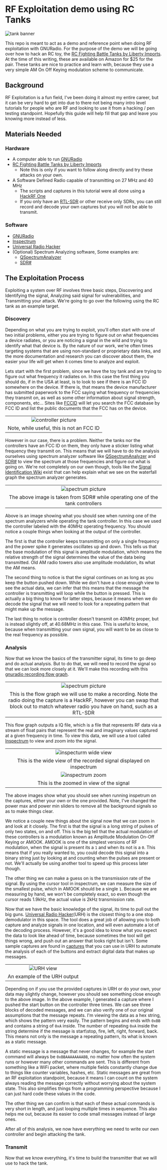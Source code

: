 # RF Exploitation demo using RC Tanks

![tank banner](./images/banner.png)

This repo is meant to act as a demo and reference point when doing RF exploitation with GNURadio.  For the purpose of the demo we will be going over how to hack an RC toy, the [RC Fighting Battle Tanks by Liberty Imports](https://www.amazon.com/dp/B00GA97CUG).  At the time of this writing, these are available on Amazon for $25 for the pair.  These tanks are nice to practice and learn with, because they use a very simple AM On Off Keying modulation scheme to communicate.  

## Background

RF Exploitation is a fun field, I've been doing it almost my entire career, but it can be very hard to get into due to there not being many intro level tutorials for people who are RF and looking to use it from a hacking / pen testing standpoint.  Hopefully this guide will help fill that gap and leave you knowing more instead of less.  

## Materials Needed

### Hardware

* A computer able to run [GNURadio](https://github.com/gnuradio/gnuradio)
* [RC Fighting Battle Tanks by Liberty Imports](https://www.amazon.com/dp/B00GA97CUG)
  * Note this is only if you want to follow along directly and try these attacks on your own.  
* A Software Defined Radio capable of transmitting on 27 MHz and 40 MHz
  * The scripts and captures in this tutorial were all done using a [HackRF One](https://greatscottgadgets.com/hackrf/one/)
  * If you only have an [RTL-SDR](https://www.rtl-sdr.com/buy-rtl-sdr-dvb-t-dongles/) or other receive only SDRs, you can still record and decode your own captures but you will not be able to transmit.  

### Software

*  [GNURadio](https://github.com/gnuradio/gnuradio)
* [Inspectrum](https://github.com/miek/inspectrum)
* [Universal Radio Hacker](https://github.com/jopohl/urh)
* (Optional) Spectrum Analyzing software, Some examples are:
  * [QSpectrumAnalyzer](https://github.com/xmikos/qspectrumanalyzer)
  * [SDR#](https://airspy.com/download/)

## The Exploitation Process

Exploiting a system over RF involves three basic steps, Discovering and Identifying the signal, Analyzing said signal for vulnerabilities, and Transmitting your attack.  We're going to go over the following using the RC tank as an example target.  

### Discovery

Depending on what you are trying to exploit, you'll often start with one of two initial problems, either you are trying to figure out on what frequencies a device radiates, or you are noticing a signal in the wild and trying to identify what that device is.  By the nature of our work, we're often times targeting systems that are using non-standard or proprietary data links, and the more documentation and research you can discover about them, the easier your life will get when it comes time to analyze and exploit.  

Lets start with the first problem, since we have the toy tank and are trying to figure out what frequency it radiates on.  In this case the first thing you should do, if in the USA at least, is to look to see if there is an FCC ID somewhere on the device.  If there is, that means the device manufacturer has submitted paperwork to the FCC saying what frequency or frequencies they transmit on, as well as some other information about signal strength, components, etc...  Sites like [FCCID](https://fccid.io/) will let you search the FCC database by FCC ID and list the public documents that the FCC has on the device.  

|   |
|:---:|
| ![controller picture](./images/controller.jpg) |
| Note, while useful, this is not an FCC ID |


However in our case, there is a problem.  Neither the tanks nor the controllers have an FCC ID on them, they only have a sticker listing what frequency they transmit on.  This means that we will have to do the analysis ourselves using spectrum analyzer software like [QSpectrumAnalyzer](https://github.com/xmikos/qspectrumanalyzer) and [SDR#](https://airspy.com/download/) to view the spectrum at those frequencies and figure out what is going on.  We're not completely on our own though, tools like the [Signal Identification Wiki](https://www.sigidwiki.com/wiki/Signal_Identification_Guide) exist that can help explain what we see on the waterfall graph the spectrum analyzer generates.  

|   |
|:---:|
| ![spectrum picture](./images/sdrSharp.jpg) |
| The above image is taken from SDR# while operating one of the tank controllers |

Above is an image showing what you should see when running one of the spectrum analyzers while operating the tank controller.  In this case we used the controller labeled with the 40MHz operating frequency.  You should notice a couple things when looking at the output of the controller.  

The first is that the controller keeps transmitting on only a single frequency and the power spike it generates oscillates up and down.  This tells us that the base modulation of this signal is amplitude modulation, which means the relative strength of the signal determines the value of the data being transmitted.  Old AM radio towers also use amplitude modulation, its what the AM means.  

The second thing to notice is that the signal continues on as long as you keep the button pushed down.  While we don't have a close enough view to see the actual data, we can infer that this means that the message the controller is transmitting will loop while the button is pressed.  This is actually a big thing to know for latter steps, because it means when we do decode the signal that we will need to look for a repeating pattern that might make up the message.  

The last thing to notice is controller doesn't transmit on 40MHz proper, but is instead slightly off, at 40.68MHz in this case.  This is useful to know, because when transmitting your own signal, you will want to be as close to the real frequency as possible.  

### Analysis

Now that we know the basics of the transmitter signal, its time to go deep and do actual analysis.  But to do that, we will need to record the signal so that we can look more closely at it.  We'll make this recording with this [gnuradio recording flow graph](./rfCapture.grc).  

|   |
|:---:|
| ![spectrum picture](./images/recordingFlowgraph.png) |
| This is the flow graph we will use to make a recording.  Note the radio doing the capture is a HackRF, however you can swap that block out to match whatever radio you have on hand, such as a RTL-SDR |

This flow graph outputs a IQ file, which is a file that represents RF data via a stream of float pairs that represent the real and imaginary values captured at a given frequency in time.  To view this data, we will use a tool called [Inspectrum](https://github.com/miek/inspectrum) to view and zoom into the signal.  

|   |
|:---:|
| ![inspecturm wide view](./images/inspectrumWide.png) |
| This is the wide view of the recorded signal displayed on inspectrum |
| ![inspectrum zoom](./images/inspectrumZoom.png) |
| This is the zoomed in view of the signal |

The above images show what you should see when running inspetrum on the captures, either your own or the one provided.  Note, I've changed the power max and power min sliders to remove all the background signals so as to make things clear.  

We notice a couple new things about the signal now that we can zoom in and look at it closely.  The first is that the signal is a long string of pulses of only two states, on and off.  This is the big tell that the actual modulation of these controllers is a modulation known as Amplitude Modulation On-Off Keying or AMOOK.  AMOOK is one of the simplest versions of RF modulation, when the signal is present its a `1` and when its not is a `0`.  This means that if you really wanted to, you could decode this signal into a binary string just by looking at and counting when the pulses are present or not.  We'll actually be using another tool to speed up this process later though.  

The other thing we can make a guess on is the transmission rate of the signal.  By using the cursor tool in inspectrum, we can measure the size of the smallest pulse, which in AMOOK should be a single `1`.  Because we are measuring by hand, we won't be completely exact, so even though the cursor reads 1.9kHz, the actual value is 2kHz transmission rate.  

Now that we have the basic knowledge of the signal, its time to pull out the big guns.  [Universal Radio Hacker](https://github.com/jopohl/urh)(URH) is the closest thing to a one stop demodulator in this space.  The tool does a great job of allowing you to both capture and analyze signals in one location, and will even automate a lot of the decoding process.  However, it's a good idea to know what you expect the data to look like ahead of time, because sometimes the tool will get things wrong, and push out an answer that looks right but isn't.  Some sample captures are found in [captures](./captures/) that you can use in URH to automate the analysis of each of the buttons and extract digital data that makes up messages.  

|   |
|:---:|
| ![URH view](./images/urhDecode.png) |
| An example of the URH output |

Depending on if you use the provided captures in URH or do your own, your data may slightly change, however you should see something close enough to the above image.  In the above example, I generated a capture where I pushed the start button on the controller three times.  We can see three blocks of decoded messages, and we can also verify one of our original assumptions that the message repeats.  I'm viewing the data as a hex string, which shows the pattern very easily.  The pattern begins and ends with `0xBB` and contains a string of `0xA` inside.  The number of repeating `0xA` inside the string determine if the message is start\stop, fire, left, right, forward, back.  This means not only is the message a repeating pattern, its what is known as a static message.  

A static message is a message that never changes, for example the start command will always be `0xBBAAAAAAAABB`, no matter how often the system runs or however many other commands are sent.  This is different from something like a WiFi packet, where multiple fields constantly change due to things like counter variables, hashes, etc.  Static messages are great from an RF exploitation standpoint, because it means I can count on the system always reading the message correctly without worrying about the system state.  This also simplifies things from a programming perspective because I can just hard code these values in the code.  

The other thing we can confirm is that each of these actual commands is very short in length, and just looping multiple times in sequence.  This also helps me out, because its easier to code small messages instead of large ones.  

After all of this analysis, we now have everything we need to write our own controller and begin attacking the tank.  

### Transmit

Now that we know everything, it's time to build the transmitter that we will use to hack the tank.  
